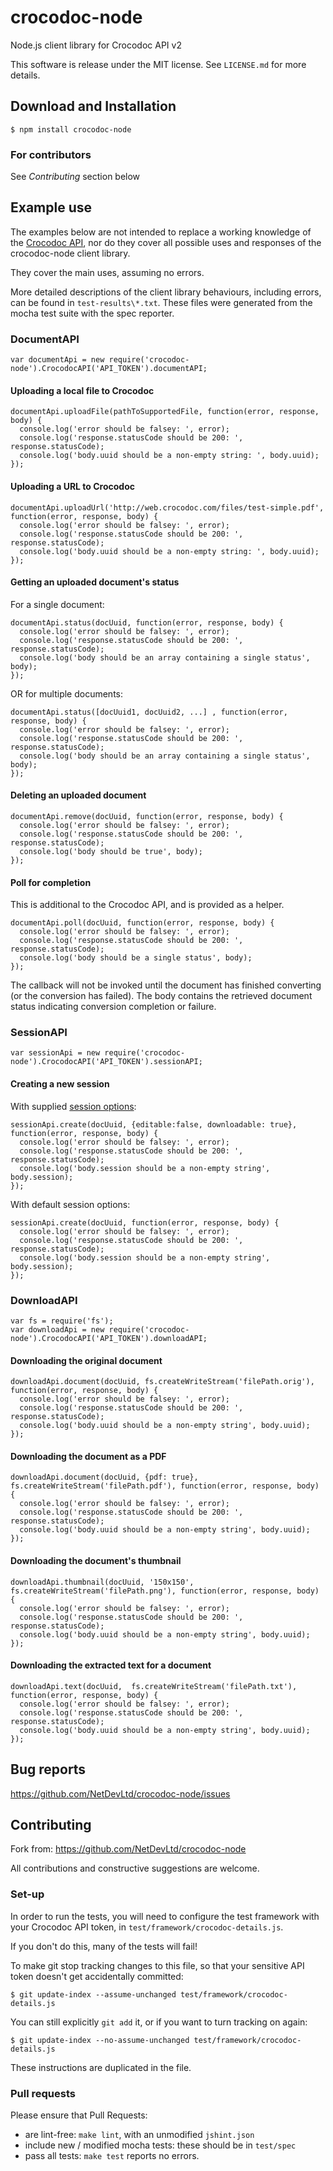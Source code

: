 # crocodoc-node

Node.js client library for Crocodoc API v2

This software is release under the MIT license. See `LICENSE.md` for more details.

## Download and Installation

    $ npm install crocodoc-node

### For contributors

  See *Contributing* section below

## Example use

The examples below are not intended to replace a working knowledge of the [Crocodoc API](https://crocodoc.com/docs/api/),
nor do they cover all possible uses and responses of the crocodoc-node client library.

They cover the main uses, assuming no errors.

More detailed descriptions of the client library behaviours, including errors, can be found in `test-results\*.txt`.
These files were generated from the mocha test suite with the spec reporter.

### DocumentAPI

    var documentApi = new require('crocodoc-node').CrocodocAPI('API_TOKEN').documentAPI;

#### Uploading a local file to Crocodoc

    documentApi.uploadFile(pathToSupportedFile, function(error, response, body) {
      console.log('error should be falsey: ', error);
      console.log('response.statusCode should be 200: ', response.statusCode);
      console.log('body.uuid should be a non-empty string: ', body.uuid);
    });

#### Uploading a URL to Crocodoc

    documentApi.uploadUrl('http://web.crocodoc.com/files/test-simple.pdf', function(error, response, body) {
      console.log('error should be falsey: ', error);
      console.log('response.statusCode should be 200: ', response.statusCode);
      console.log('body.uuid should be a non-empty string: ', body.uuid);
    });

#### Getting an uploaded document's status

For a single document:

    documentApi.status(docUuid, function(error, response, body) {
      console.log('error should be falsey: ', error);
      console.log('response.statusCode should be 200: ', response.statusCode);
      console.log('body should be an array containing a single status', body);
    });

OR for multiple documents:

    documentApi.status([docUuid1, docUuid2, ...] , function(error, response, body) {
      console.log('error should be falsey: ', error);
      console.log('response.statusCode should be 200: ', response.statusCode);
      console.log('body should be an array containing a single status', body);
    });

#### Deleting an uploaded document

    documentApi.remove(docUuid, function(error, response, body) {
      console.log('error should be falsey: ', error);
      console.log('response.statusCode should be 200: ', response.statusCode);
      console.log('body should be true', body);
    });

#### Poll for completion

This is additional to the Crocodoc API, and is provided as a helper.

    documentApi.poll(docUuid, function(error, response, body) {
      console.log('error should be falsey: ', error);
      console.log('response.statusCode should be 200: ', response.statusCode);
      console.log('body should be a single status', body);
    });

The callback will not be invoked until the document has finished converting (or the conversion has failed).
The body contains the retrieved document status indicating conversion completion or failure.

### SessionAPI

    var sessionApi = new require('crocodoc-node').CrocodocAPI('API_TOKEN').sessionAPI;

#### Creating a new session

With supplied [session options](https://crocodoc.com/docs/api/#session-create):

    sessionApi.create(docUuid, {editable:false, downloadable: true}, function(error, response, body) {
      console.log('error should be falsey: ', error);
      console.log('response.statusCode should be 200: ', response.statusCode);
      console.log('body.session should be a non-empty string', body.session);
    });

With default session options:

    sessionApi.create(docUuid, function(error, response, body) {
      console.log('error should be falsey: ', error);
      console.log('response.statusCode should be 200: ', response.statusCode);
      console.log('body.session should be a non-empty string', body.session);
    });

### DownloadAPI

    var fs = require('fs');
    var downloadApi = new require('crocodoc-node').CrocodocAPI('API_TOKEN').downloadAPI;

#### Downloading the original document

    downloadApi.document(docUuid, fs.createWriteStream('filePath.orig'), function(error, response, body) {
      console.log('error should be falsey: ', error);
      console.log('response.statusCode should be 200: ', response.statusCode);
      console.log('body.uuid should be a non-empty string', body.uuid);
    });

#### Downloading the document as a PDF

    downloadApi.document(docUuid, {pdf: true}, fs.createWriteStream('filePath.pdf'), function(error, response, body) {
      console.log('error should be falsey: ', error);
      console.log('response.statusCode should be 200: ', response.statusCode);
      console.log('body.uuid should be a non-empty string', body.uuid);
    });

#### Downloading the document's thumbnail

    downloadApi.thumbnail(docUuid, '150x150', fs.createWriteStream('filePath.png'), function(error, response, body) {
      console.log('error should be falsey: ', error);
      console.log('response.statusCode should be 200: ', response.statusCode);
      console.log('body.uuid should be a non-empty string', body.uuid);
    });

#### Downloading the extracted text for a document

    downloadApi.text(docUuid,  fs.createWriteStream('filePath.txt'), function(error, response, body) {
      console.log('error should be falsey: ', error);
      console.log('response.statusCode should be 200: ', response.statusCode);
      console.log('body.uuid should be a non-empty string', body.uuid);
    });

## Bug reports

https://github.com/NetDevLtd/crocodoc-node/issues

## Contributing

Fork from: https://github.com/NetDevLtd/crocodoc-node

All contributions and constructive suggestions are welcome.

### Set-up

In order to run the tests, you will need to configure the test framework with your Crocodoc API token,
in `test/framework/crocodoc-details.js`.

If you don't do this, many of the tests will fail!

To make git stop tracking changes to this file, so that your sensitive API token doesn't get accidentally committed:

    $ git update-index --assume-unchanged test/framework/crocodoc-details.js

You can still explicitly `git add` it, or if you want to turn tracking on again:

    $ git update-index --no-assume-unchanged test/framework/crocodoc-details.js

These instructions are duplicated in the file.

### Pull requests

Please ensure that Pull Requests:

* are lint-free: `make lint`, with an unmodified `jshint.json`
* include new / modified mocha tests: these should be in `test/spec`
* pass all tests: `make test` reports no errors.

